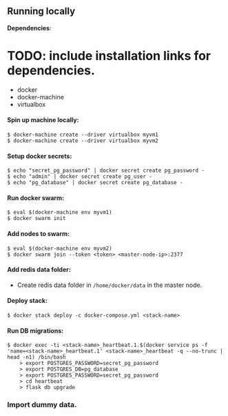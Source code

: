 ## Running locally

**Dependencies**:

# TODO: include installation links for dependencies.
- docker
- docker-machine
- virtualbox


#### Spin up machine locally:
```
$ docker-machine create --driver virtualbox myvm1
$ docker-machine create --driver virtualbox myvm2
```

#### Setup docker secrets:
```
$ echo "secret_pg_password" | docker secret create pg_password -
$ echo "admin" | docker secret create pg_user -
$ echo "pg_database" | docker secret create pg_database -
```

#### Run docker swarm:
```
$ eval $(docker-machine env myvm1)
$ docker swarm init
```

#### Add nodes to swarm:

```
$ eval $(docker-machine env myvm2)
$ docker swarm join --token <token> <master-node-ip>:2377
```

#### Add redis data folder:
- Create redis data folder in `/home/docker/data` in the master node.

#### Deploy stack:
```
$ docker stack deploy -c docker-compose.yml <stack-name>
```

#### Run DB migrations:
```
$ docker exec -ti <stack-name>_heartbeat.1.$(docker service ps -f 'name=<stack-name>_heartbeat.1' <stack-name>_heartbeat -q --no-trunc | head -n1) /bin/bash
    > export POSTGRES_PASSWORD=secret_pg_password
    > export POSTGRES_DB=pg_database
    > export POSTGRES_PASSWORD=secret_pg_password
    > cd heartbeat
    > flask db upgrade
```

### Import dummy data.